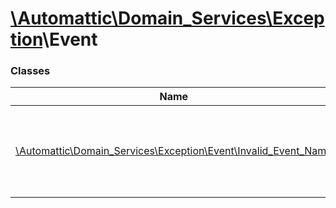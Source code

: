# [\Automattic](../namespaces/automattic.md)[\Domain_Services](../namespaces/automattic-domain-services.md)[\Exception](../namespaces/automattic-domain-services-exception.md)\Event

### Classes

| Name | Summary |
|------|---------|
| [\Automattic\Domain_Services\Exception\Event\Invalid_Event_Name](../classes/Automattic-Domain-Services-Exception-Event-Invalid-Event-Name.md) | Exception thrown when an invalid event name is used. |
